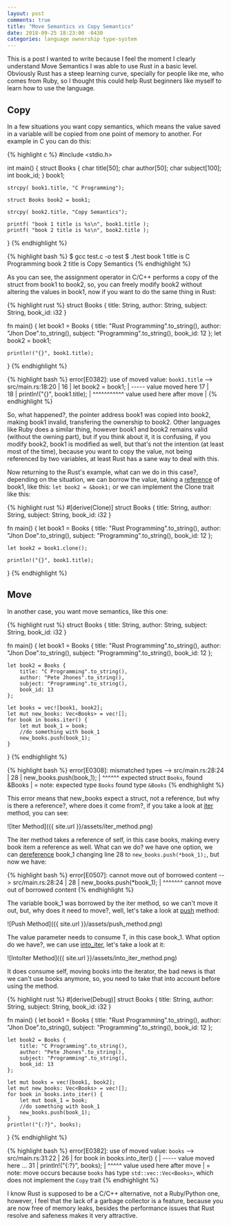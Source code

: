 ```yaml
---
layout: post
comments: true
title: "Move Semantics vs Copy Semantics"
date: 2018-09-25 18:23:00 -0430
categories: language ownership type-system
---
```


This is a post I wanted to write because I feel the moment I clearly understand Move Semantics I was able to
use Rust in a basic level. Obviously Rust has a steep learning curve, specially for people like me, who comes from Ruby,
so I thought this could help Rust beginners like myself to learn how to use the language.

## **Copy**

In a few situations you want copy semantics, which means the value saved in a
variable will be copied from one point of memory to another.
For example in C you can do this:

{% highlight c %}
#include <stdio.h>

int main() {
    struct Books {
        char  title[50];
        char  author[50];
        char  subject[100];
        int   book_id;
    } book1;

    strcpy( book1.title, "C Programming");

    struct Books book2 = book1;

    strcpy( book2.title, "Copy Semantics");

    printf( "book 1 title is %s\n", book1.title );
    printf( "book 2 title is %s\n", book2.title );
}
{% endhighlight %}

{% highlight bash %}
$ gcc test.c -o test
$ ./test
book 1 title is C Programming
book 2 title is Copy Semantics
{% endhighlight %}

As you can see, the assignment operator in C/C++ performs a copy of the struct from book1 to book2, so, you can freely
modify book2 without altering the values in book1, now if you want to do the same thing in Rust:

{% highlight rust %}
struct Books {
    title: String,
    author: String,
    subject: String,
    book_id: i32
}

fn main() {
    let book1 = Books { 
        title: "Rust Programming".to_string(),
        author: "Jhon Doe".to_string(),
        subject: "Programming".to_string(),
        book_id: 12
    };
    let book2 = book1;
    
    println!("{}", book1.title);
}
{% endhighlight %}

{% highlight bash %}
error[E0382]: use of moved value: `book1.title`
  --> src/main.rs:18:20
   |
16 |     let book2 = book1;
   |         ----- value moved here
17 |     
18 |     println!("{}", book1.title);
   |                    ^^^^^^^^^^^ value used here after move
   |
{% endhighlight %}

So, what happened?, the pointer address book1 was copied into book2, making book1 invalid,
transfering the ownership to book2. Other languages like Ruby does a similar thing, however book1 and book2
remains valid (without the owning part), but if you think about it, it is confusing, if you modify book2, book1
is modified as well, but that's not the intention (at least most of the time),
because you want to copy the value, not being referenced by two variables,
at least Rust has a sane way to deal with this.

Now returning to the Rust's example, what can we do in this case?, depending on the situation,
we can borrow the value, taking a [reference](https://en.wikipedia.org/wiki/Reference_(computer_science)) of book1,
like this: `let book2 = &book1;` or we can implement the Clone trait like this:

{% highlight rust %}
#[derive(Clone)]
struct Books {
    title: String,
    author: String,
    subject: String,
    book_id: i32
}

fn main() {
    let book1 = Books { 
        title: "Rust Programming".to_string(),
        author: "Jhon Doe".to_string(),
        subject: "Programming".to_string(),
        book_id: 12
    };
    
    let book2 = book1.clone();
    
    println!("{}", book1.title);
}
{% endhighlight %}

## **Move**

In another case, you want move semantics, like this one:

{% highlight rust %}
struct Books {
    title: String,
    author: String,
    subject: String,
    book_id: i32
}

fn main() {
    let book1 = Books { 
        title: "Rust Programming".to_string(),
        author: "Jhon Doe".to_string(),
        subject: "Programming".to_string(),
        book_id: 12
    };

    let book2 = Books { 
        title: "C Programming".to_string(),
        author: "Pete Jhones".to_string(),
        subject: "Programming".to_string(),
        book_id: 13
    };

    let books = vec![book1, book2];
    let mut new_books: Vec<Books> = vec![];
    for book in books.iter() {
        let mut book_1 = book;
        //do something with book_1
        new_books.push(book_1);
    }
} 
{% endhighlight %}

{% highlight bash %}
error[E0308]: mismatched types
  --> src/main.rs:28:24
   |
28 |         new_books.push(book_1);
   |                        ^^^^^^ expected struct `Books`, found &Books
   |
   = note: expected type `Books`
              found type `&Books`
{% endhighlight %}

This error means that new_books expect a struct, not a reference,
but why is there a reference?, where does it come from?,
if you take a look at 
[iter](https://doc.rust-lang.org/std/vec/struct.Vec.html#method.iter) method,
you can see:

![Iter Method]({{ site.url }}/assets/iter_method.png)

The iter method takes a reference of self, in this case books, making every book item
a reference as well. What can we do? we have one option,
we can [dereference](https://en.wikipedia.org/wiki/Dereference_operator) book_1
changing line 28 to `new_books.push(*book_1);`, but now we have:

{% highlight bash %}
error[E0507]: cannot move out of borrowed content
  --> src/main.rs:28:24
   |
28 |         new_books.push(*book_1);
   |                        ^^^^^^^ cannot move out of borrowed content
{% endhighlight %}

The variable book_1 was borrowed by the iter method, so we can't move it out, but,
why does it need to move?, well,
let's take a look at [push](https://doc.rust-lang.org/std/vec/struct.Vec.html#method.push) method:

![Push Method]({{ site.url }}/assets/push_method.png)

The value parameter needs to consume T, in this case book_1.
What option do we have?,
we can use [into_iter](https://doc.rust-lang.org/std/iter/trait.IntoIterator.html#tymethod.into_iter),
let's take a look at it:

![IntoIter Method]({{ site.url }}/assets/into_iter_method.png)

It does consume self, moving books into the iterator,
the bad news is that we can't use books anymore, so,
you need to take that into account before using the method.

{% highlight rust %}
#[derive(Debug)]
struct Books {
    title: String,
    author: String,
    subject: String,
    book_id: i32
}

fn main() {
    let book1 = Books { 
        title: "Rust Programming".to_string(),
        author: "Jhon Doe".to_string(),
        subject: "Programming".to_string(),
        book_id: 12
    };

    let book2 = Books { 
        title: "C Programming".to_string(),
        author: "Pete Jhones".to_string(),
        subject: "Programming".to_string(),
        book_id: 13
    };

    let mut books = vec![book1, book2];
    let mut new_books: Vec<Books> = vec![];
    for book in books.into_iter() {
        let mut book_1 = book;
        //do something with book_1
        new_books.push(book_1);
    }
    println!("{:?}", books);
} 
{% endhighlight %}

{% highlight bash %}
error[E0382]: use of moved value: `books`
  --> src/main.rs:31:22
   |
26 |     for book in books.into_iter() {
   |                 ----- value moved here
...
31 |     println!("{:?}", books);
   |                      ^^^^^ value used here after move
   |
   = note: move occurs because `books` has type `std::vec::Vec<Books>`, which does not implement the `Copy` trait
{% endhighlight %}

I know Rust is supposed to be a C/C++ alternative, not a Ruby/Python one, however, 
I feel that the lack of a garbage collector is a feature, because you are now free
of memory leaks,
besides the performance issues that Rust resolve and safeness makes it very attractive.
